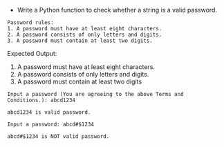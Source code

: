 * Write a Python function to check whether a string is a valid password.

```
Password rules:
1. A password must have at least eight characters.
2. A password consists of only letters and digits.
3. A password must contain at least two digits.
```

Expected Output:

1. A password must have at least eight characters.
2. A password consists of only letters and digits. 
3. A password must contain at least two digits

```
Input a password (You are agreeing to the above Terms and Conditions.): abcd1234

abcd1234 is valid password.

Input a password: abcd#$1234

abcd#$1234 is NOT valid password.
```
